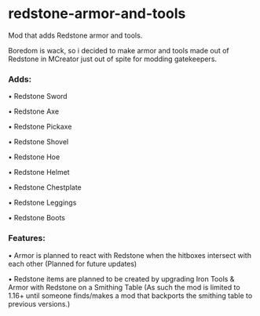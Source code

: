 # redstone-armor-and-tools
Mod that adds Redstone armor and tools.

Boredom is wack, so i decided to make armor and tools made out of Redstone in MCreator just out of spite for modding gatekeepers.

### Adds:

• Redstone Sword

• Redstone Axe

• Redstone Pickaxe

• Redstone Shovel

• Redstone Hoe

• Redstone Helmet

• Redstone Chestplate

• Redstone Leggings

• Redstone Boots

### Features:

• Armor is planned to react with Redstone when the hitboxes intersect with each other (Planned for future updates)

• Redstone items are planned to be created by upgrading Iron Tools & Armor with Redstone on a Smithing Table (As such the mod is limited to 1.16+ until someone finds/makes a mod that backports the smithing table to previous versions.)
